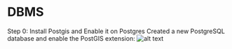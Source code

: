 # DBMS
Step 0: Install Postgis and Enable it on Postgres
Created a new PostgreSQL database and enable the PostGIS extension:
![alt text](https://github.com/Astroboyag/DBMS/commit/dd34acd5b532327391a160b332e14b4254cc1eac)

